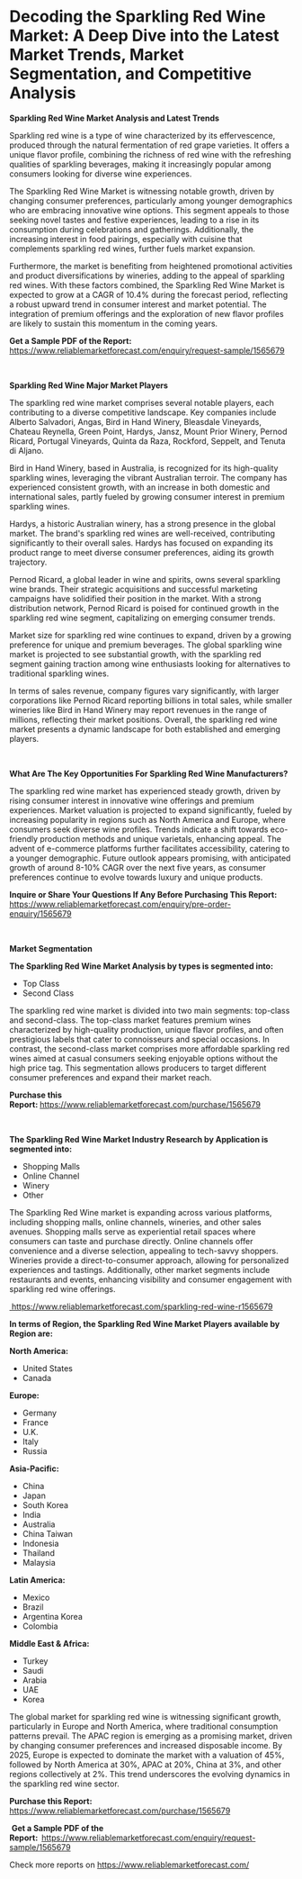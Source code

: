 <p><h1>Decoding the Sparkling Red Wine Market: A Deep Dive into the Latest Market Trends, Market Segmentation, and Competitive Analysis</h1></p><p><strong>Sparkling Red Wine Market Analysis and Latest Trends</strong></p>
<p><p>Sparkling red wine is a type of wine characterized by its effervescence, produced through the natural fermentation of red grape varieties. It offers a unique flavor profile, combining the richness of red wine with the refreshing qualities of sparkling beverages, making it increasingly popular among consumers looking for diverse wine experiences. </p><p>The Sparkling Red Wine Market is witnessing notable growth, driven by changing consumer preferences, particularly among younger demographics who are embracing innovative wine options. This segment appeals to those seeking novel tastes and festive experiences, leading to a rise in its consumption during celebrations and gatherings. Additionally, the increasing interest in food pairings, especially with cuisine that complements sparkling red wines, further fuels market expansion. </p><p>Furthermore, the market is benefiting from heightened promotional activities and product diversifications by wineries, adding to the appeal of sparkling red wines. With these factors combined, the Sparkling Red Wine Market is expected to grow at a CAGR of 10.4% during the forecast period, reflecting a robust upward trend in consumer interest and market potential. The integration of premium offerings and the exploration of new flavor profiles are likely to sustain this momentum in the coming years.</p></p>
<p><strong>Get a Sample PDF of the Report:&nbsp;</strong> <a href="https://www.reliablemarketforecast.com/enquiry/request-sample/1565679?utm_campaign=3572&utm_medium=2&utm_source=Github&utm_content=ia&utm_term=07042025&utm_id=sparkling-red-wine">https://www.reliablemarketforecast.com/enquiry/request-sample/1565679</a></p>
<p>&nbsp;</p>
<p><strong>Sparkling Red Wine Major Market Players</strong></p>
<p><p>The sparkling red wine market comprises several notable players, each contributing to a diverse competitive landscape. Key companies include Alberto Salvadori, Angas, Bird in Hand Winery, Bleasdale Vineyards, Chateau Reynella, Green Point, Hardys, Jansz, Mount Prior Winery, Pernod Ricard, Portugal Vineyards, Quinta da Raza, Rockford, Seppelt, and Tenuta di Aljano.</p><p>Bird in Hand Winery, based in Australia, is recognized for its high-quality sparkling wines, leveraging the vibrant Australian terroir. The company has experienced consistent growth, with an increase in both domestic and international sales, partly fueled by growing consumer interest in premium sparkling wines. </p><p>Hardys, a historic Australian winery, has a strong presence in the global market. The brand's sparkling red wines are well-received, contributing significantly to their overall sales. Hardys has focused on expanding its product range to meet diverse consumer preferences, aiding its growth trajectory.</p><p>Pernod Ricard, a global leader in wine and spirits, owns several sparkling wine brands. Their strategic acquisitions and successful marketing campaigns have solidified their position in the market. With a strong distribution network, Pernod Ricard is poised for continued growth in the sparkling red wine segment, capitalizing on emerging consumer trends.</p><p>Market size for sparkling red wine continues to expand, driven by a growing preference for unique and premium beverages. The global sparkling wine market is projected to see substantial growth, with the sparkling red segment gaining traction among wine enthusiasts looking for alternatives to traditional sparkling wines.</p><p>In terms of sales revenue, company figures vary significantly, with larger corporations like Pernod Ricard reporting billions in total sales, while smaller wineries like Bird in Hand Winery may report revenues in the range of millions, reflecting their market positions. Overall, the sparkling red wine market presents a dynamic landscape for both established and emerging players.</p></p>
<p>&nbsp;</p>
<p><strong>What Are The Key Opportunities For Sparkling Red Wine Manufacturers?</strong></p>
<p><p>The sparkling red wine market has experienced steady growth, driven by rising consumer interest in innovative wine offerings and premium experiences. Market valuation is projected to expand significantly, fueled by increasing popularity in regions such as North America and Europe, where consumers seek diverse wine profiles. Trends indicate a shift towards eco-friendly production methods and unique varietals, enhancing appeal. The advent of e-commerce platforms further facilitates accessibility, catering to a younger demographic. Future outlook appears promising, with anticipated growth of around 8-10% CAGR over the next five years, as consumer preferences continue to evolve towards luxury and unique products.</p></p>
<p><strong>Inquire or Share Your Questions If Any Before Purchasing This Report:</strong> <a href="https://www.reliablemarketforecast.com/enquiry/pre-order-enquiry/1565679?utm_campaign=3572&utm_medium=2&utm_source=Github&utm_content=ia&utm_term=07042025&utm_id=sparkling-red-wine">https://www.reliablemarketforecast.com/enquiry/pre-order-enquiry/1565679</a></p>
<p>&nbsp;</p>
<p><strong>Market Segmentation</strong></p>
<p><strong>The Sparkling Red Wine Market Analysis by types is segmented into:</strong></p>
<p><ul><li>Top Class</li><li>Second Class</li></ul></p>
<p><p>The sparkling red wine market is divided into two main segments: top-class and second-class. The top-class market features premium wines characterized by high-quality production, unique flavor profiles, and often prestigious labels that cater to connoisseurs and special occasions. In contrast, the second-class market comprises more affordable sparkling red wines aimed at casual consumers seeking enjoyable options without the high price tag. This segmentation allows producers to target different consumer preferences and expand their market reach.</p></p>
<p><strong>Purchase this Report:&nbsp;</strong><a href="https://www.reliablemarketforecast.com/purchase/1565679?utm_campaign=3572&utm_medium=2&utm_source=Github&utm_content=ia&utm_term=07042025&utm_id=sparkling-red-wine">https://www.reliablemarketforecast.com/purchase/1565679</a></p>
<p>&nbsp;</p>
<p><strong>The Sparkling Red Wine Market Industry Research by Application is segmented into:</strong></p>
<p><ul><li>Shopping Malls</li><li>Online Channel</li><li>Winery</li><li>Other</li></ul></p>
<p><p>The Sparkling Red Wine market is expanding across various platforms, including shopping malls, online channels, wineries, and other sales avenues. Shopping malls serve as experiential retail spaces where consumers can taste and purchase directly. Online channels offer convenience and a diverse selection, appealing to tech-savvy shoppers. Wineries provide a direct-to-consumer approach, allowing for personalized experiences and tastings. Additionally, other market segments include restaurants and events, enhancing visibility and consumer engagement with sparkling red wine offerings.</p></p>
<p><a href="https://www.reliablemarketforecast.com/sparkling-red-wine-r1565679?utm_campaign=3572&utm_medium=2&utm_source=Github&utm_content=ia&utm_term=07042025&utm_id=sparkling-red-wine">&nbsp;https://www.reliablemarketforecast.com/sparkling-red-wine-r1565679</a></p>
<p><strong>In terms of Region, the Sparkling Red Wine Market Players available by Region are:</strong></p>
<p>
    <p> <strong> North America: </strong>
        <ul>
            <li>United States</li>
            <li>Canada</li>
        </ul>
        </p> 
    <p> <strong> Europe: </strong>
        <ul>
            <li>Germany</li>
            <li>France</li>
            <li>U.K.</li>
            <li>Italy</li>
            <li>Russia</li>
        </ul>
        </p> 
    <p> <strong> Asia-Pacific: </strong>
        <ul>
            <li>China</li>
            <li>Japan</li>
            <li>South Korea</li>
            <li>India</li>
            <li>Australia</li>
            <li>China Taiwan</li>
            <li>Indonesia</li>
            <li>Thailand</li>
            <li>Malaysia</li>
        </ul>
        </p> 
    <p> <strong> Latin America: </strong>
        <ul>
            <li>Mexico</li>
            <li>Brazil</li>
            <li>Argentina Korea</li>
            <li>Colombia</li>
        </ul>
        </p> 
    <p> <strong> Middle East & Africa: </strong>
        <ul>
            <li>Turkey</li>
            <li>Saudi</li>
            <li>Arabia</li>
            <li>UAE</li>
            <li>Korea</li>
        </ul>
    </p>
    </p>
<p><p>The global market for sparkling red wine is witnessing significant growth, particularly in Europe and North America, where traditional consumption patterns prevail. The APAC region is emerging as a promising market, driven by changing consumer preferences and increased disposable income. By 2025, Europe is expected to dominate the market with a valuation of 45%, followed by North America at 30%, APAC at 20%, China at 3%, and other regions collectively at 2%. This trend underscores the evolving dynamics in the sparkling red wine sector.</p></p>
<p><strong>Purchase this Report: </strong><a href="https://www.reliablemarketforecast.com/purchase/1565679?utm_campaign=3572&utm_medium=2&utm_source=Github&utm_content=ia&utm_term=07042025&utm_id=sparkling-red-wine">https://www.reliablemarketforecast.com/purchase/1565679</a></p>
<p>&nbsp;<strong>Get a Sample PDF of the Report:&nbsp;&nbsp;</strong><a href="https://www.reliablemarketforecast.com/enquiry/request-sample/1565679?utm_campaign=3572&utm_medium=2&utm_source=Github&utm_content=ia&utm_term=07042025&utm_id=sparkling-red-wine">https://www.reliablemarketforecast.com/enquiry/request-sample/1565679</a></p>
<p><strong></strong></p>
<p>Check more reports on <a href="https://www.reliablemarketforecast.com/?utm_campaign=3572&utm_medium=2&utm_source=Github&utm_content=ia&utm_term=07042025&utm_id=sparkling-red-wine">https://www.reliablemarketforecast.com/</a></p>